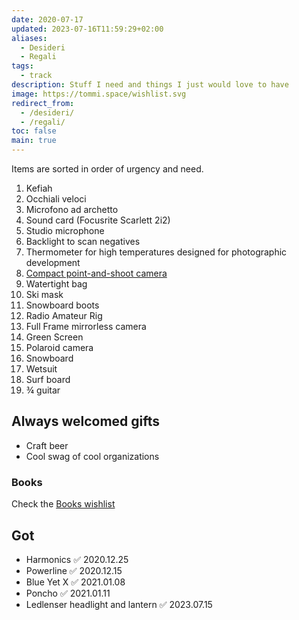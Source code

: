 ```yaml
---
date: 2020-07-17
updated: 2023-07-16T11:59:29+02:00
aliases:
  - Desideri
  - Regali
tags:
  - track
description: Stuff I need and things I just would love to have
image: https://tommi.space/wishlist.svg
redirect_from:
  - /desideri/
  - /regali/
toc: false
main: true
---
```

<div class='yellow box'>
	Items are sorted in order of urgency and need.
</div>

1. Kefiah
2. Occhiali veloci
3. Microfono ad archetto
4. Sound card (Focusrite Scarlett 2i2)
5. Studio microphone
6. Backlight to scan negatives
7. Thermometer for high temperatures designed for photographic development
8. [Compact point-and-shoot camera](https://wired.com/gallery/best-compact-cameras 'Best compact camerad on WIRED')
9. Watertight bag
10. Ski mask
11. Snowboard boots
12. Radio Amateur Rig
13. Full Frame mirrorless camera
14. Green Screen
15. Polaroid camera
16. Snowboard
17. Wetsuit
18. Surf board
19. ¾ guitar

## Always welcomed gifts

- Craft beer
- Cool swag of cool organizations

### Books

Check the [Books wishlist](https://tommi.space/books#wishlist 'Books wishlist')

## Got

- Harmonics ✅ 2020.12.25
- Powerline ✅ 2020.12.15
- Blue Yet X ✅ 2021.01.08
- Poncho ✅ 2021.01.11
- Ledlenser headlight and lantern ✅ 2023.07.15
